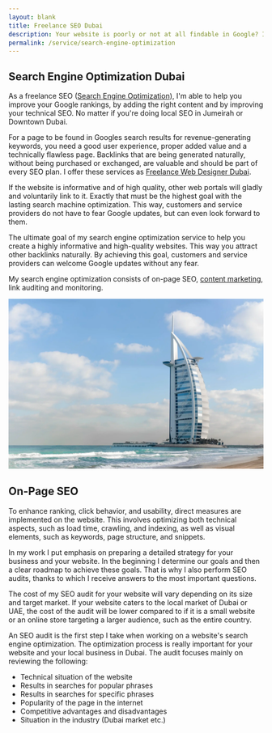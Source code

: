 ```yaml
---
layout: blank
title: Freelance SEO Dubai
description: Your website is poorly or not at all findable in Google? I can help you with my freelance search engine optimization service.
permalink: /service/search-engine-optimization
---
```


## Search Engine Optimization Dubai

As a freelance SEO (<a href="https://en.wikipedia.org/wiki/Search_engine_optimization">Search Engine Optimization</a>), I'm able to help you improve your Google rankings, by adding the right content and by improving your technical SEO. No matter if you're doing local SEO in Jumeirah or Downtown Dubai.

For a page to be found in Googles search results for revenue-generating keywords, you need a good user experience, proper added value and a technically flawless page. Backlinks that are being generated naturally, without being purchased or exchanged, are valuable and should be part of every SEO plan. I offer these services as [Freelance Web Designer Dubai](/).

If the website is informative and of high quality, other web portals will gladly and voluntarily link to it. Exactly that must be the highest goal with the lasting search machine optimization. This way, customers and service providers do not have to fear Google updates, but can even look forward to them.

The ultimate goal of my search engine optimization service to help you create a highly informative and high-quality websites. This way you attract other backlinks naturally. By achieving this goal, customers and service providers can welcome Google updates without any fear.

My search engine optimization consists of on-page SEO, <a href="https://en.wikipedia.org/wiki/Content_marketing" target="_blank">content marketing</a>, link auditing and monitoring.


<img src="/seo-dubai.webp" alt="picture of dubai">


## On-Page SEO

To enhance ranking, click behavior, and usability, direct measures are implemented on the website. This involves optimizing both technical aspects, such as load time, crawling, and indexing, as well as visual elements, such as keywords, page structure, and snippets.

In my work I put emphasis on preparing a detailed strategy for your business and your website. In the beginning I determine our goals and then a clear roadmap to achieve these goals. That is why I also perform SEO audits, thanks to which I receive answers to the most important questions.

The cost of my SEO audit for your website will vary depending on its size and target market. If your website caters to the local market of Dubai or UAE, the cost of the audit will be lower compared to if it is a small website or an online store targeting a larger audience, such as the entire country.

An SEO audit is the first step I take when working on a website's search engine optimization. The optimization process is really important for your website and your local business in Dubai. The audit focuses mainly on reviewing the following:

* Technical situation of the website
* Results in searches for popular phrases
* Results in searches for specific phrases
* Popularity of the page in the internet
* Competitive advantages and disadvantages
* Situation in the industry (Dubai market etc.)

